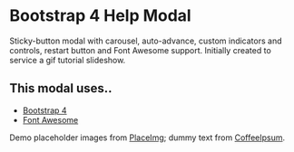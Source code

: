 # Bootstrap 4 Help Modal
Sticky-button modal with carousel, auto-advance, custom indicators and controls, restart button and Font Awesome support. Initially created to service a gif tutorial slideshow.
## This modal uses.. 
- [Bootstrap 4](https://getbootstrap.com/)
- [Font Awesome](https://www.fontawesome.com)

Demo placeholder images from [PlaceImg](https://placeimg.com/); dummy text from [CoffeeIpsum](http://coffeeipsum.com/). 
